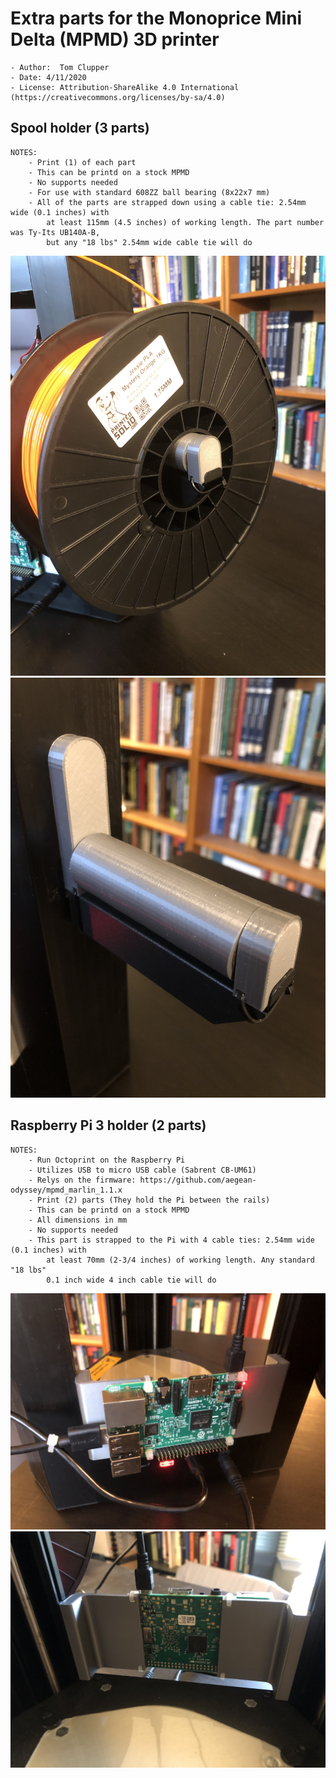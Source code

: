 # Extra parts for the Monoprice Mini Delta (MPMD) 3D printer
    - Author:  Tom Clupper
    - Date: 4/11/2020
    - License: Attribution-ShareAlike 4.0 International (https://creativecommons.org/licenses/by-sa/4.0)

## Spool holder (3 parts)
    NOTES:
        - Print (1) of each part
        - This can be printd on a stock MPMD
        - No supports needed
        - For use with standard 608ZZ ball bearing (8x22x7 mm)
        - All of the parts are strapped down using a cable tie: 2.54mm wide (0.1 inches) with
            at least 115mm (4.5 inches) of working length. The part number was Ty-Its UB140A-B,
            but any "18 lbs" 2.54mm wide cable tie will do	

![Image of Spool holder w/o spool](https://github.com/tclupper/MPMDextras/blob/master/SpoolHolder/SpoolHolderWithSpool.jpg)
![Image of Spool holder w/o spool](https://github.com/tclupper/MPMDextras/blob/master/SpoolHolder/SpoolHolderNoSpool.jpg)

## Raspberry Pi 3 holder (2 parts)  
    NOTES:
		- Run Octoprint on the Raspberry Pi
		- Utilizes USB to micro USB cable (Sabrent CB-UM61)
		- Relys on the firmware: https://github.com/aegean-odyssey/mpmd_marlin_1.1.x
        - Print (2) parts (They hold the Pi between the rails)
        - This can be printd on a stock MPMD
        - All dimensions in mm
        - No supports needed
        - This part is strapped to the Pi with 4 cable ties: 2.54mm wide (0.1 inches) with
            at least 70mm (2-3/4 inches) of working length. Any standard "18 lbs"
            0.1 inch wide 4 inch cable tie will do
    
![Image of Spool holder w/o spool](https://github.com/tclupper/MPMDextras/blob/master/PiHolder/PiHolderFront.jpg)
![Image of Spool holder w/o spool](https://github.com/tclupper/MPMDextras/blob/master/PiHolder/PiHolderBack.jpg)
